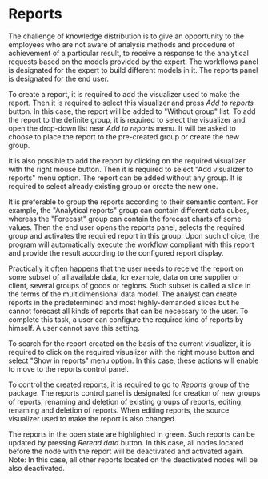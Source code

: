 # Reports

The challenge of knowledge distribution is to give an opportunity to the employees who are not aware of analysis methods and procedure of achievement of a particular result, to receive a response to the analytical requests based on the models provided by the expert. The workflows panel is designated for the expert to build different models in it. The reports panel is designated for the end user.

To create a report, it is required to add the visualizer used to make the report. Then it is required to select this visualizer and press *Add to reports* button. In this case, the report will be added to "Without group" list. To add the report to the definite group, it is required to select the visualizer and open the drop-down list near *Add to reports* menu. It will be asked to choose to place the report to the pre-created group or create the new group.

It is also possible to add the report by clicking on the required visualizer with the right mouse button. Then it is required to select "Add visualizer to reports" menu option. The report can be added without any group. It is required to select already existing group or create the new one.

It is preferable to group the reports according to their semantic content. For example, the "Analytical reports" group can contain different data cubes, whereas the "Forecast" group can contain the forecast charts of some values. Then the end user opens the reports panel, selects the required group and activates the required report in this group. Upon such choice, the program will automatically execute the workflow compliant with this report and provide the result according to the configured report display.

Practically it often happens that the user needs to receive the report on some subset of all available data, for example, data on one supplier or client, several groups of goods or regions. Such subset is called a slice in the terms of the multidimensional data model. The analyst can create reports in the predetermined and most highly-demanded slices but he cannot forecast all kinds of reports that can be necessary to the user. To complete this task, a user can configure the required kind of reports by himself. A user cannot save this setting.

To search for the report created on the basis of the current visualizer, it is required to click on the required visualizer with the right mouse button and select "Show in reports" menu option. In this case, these actions will enable to move to the reports control panel.

To control the created reports, it is required to go to *Reports* group of the package. The reports control panel is designated for creation of new groups of reports, renaming and deletion of existing groups of reports, editing, renaming and deletion of reports. When editing reports, the source visualizer used to make the report is also changed.

The reports in the open state are highlighted in green. Such reports can be updated by pressing *Reread data* button. In this case, all nodes located before the node with the report will be deactivated and activated again. Note: In this case, all other reports located on the deactivated nodes will be also deactivated.
